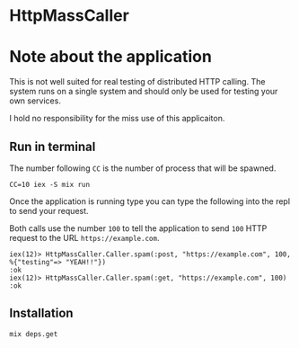 # HttpMassCaller

# Note about the application

This is not well suited for real testing of distributed HTTP calling. The system runs on a single system and should only be used for testing your own services.

I hold no responsibility for the miss use of this applicaiton.

## Run in terminal

The number following `CC` is the number of process that will be spawned.

`CC=10 iex -S mix run`

Once the application is running type you can type the following into the repl to send your request.

Both calls use the number `100` to tell the application to send `100` HTTP request to the URL `https://example.com`.

```
iex(12)> HttpMassCaller.Caller.spam(:post, "https://example.com", 100, %{"testing"=> "YEAH!!"})
:ok
iex(12)> HttpMassCaller.Caller.spam(:get, "https://example.com", 100)
:ok
```

## Installation

`mix deps.get`

